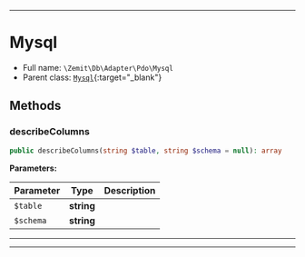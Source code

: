 ***

# Mysql





* Full name: `\Zemit\Db\Adapter\Pdo\Mysql`
* Parent class: [`Mysql`](https://docs.phalcon.io/latest/api/){:target="_blank"}




## Methods


### describeColumns



```php
public describeColumns(string $table, string $schema = null): array
```








**Parameters:**

| Parameter | Type | Description |
|-----------|------|-------------|
| `$table` | **string** |  |
| `$schema` | **string** |  |





***


***
